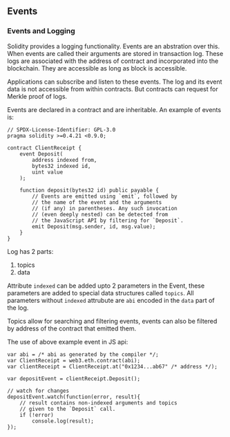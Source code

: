 ## Events

### Events and Logging

Solidity provides a logging functionality. Events are an abstration over this. When events are called their arguments are stored in transaction log. These logs are associated with the address of contract and incorporated into the blockchain. They are accessible as long as block is accessible.

Applications can subscribe and listen to these events. The log and its event data is not accessible from within contracts. But contracts can request for Merkle proof of logs.

Events are declared in a contract and are inheritable. An example of events is:

```
// SPDX-License-Identifier: GPL-3.0
pragma solidity >=0.4.21 <0.9.0;

contract ClientReceipt {
    event Deposit(
        address indexed from,
        bytes32 indexed id,
        uint value
    );

    function deposit(bytes32 id) public payable {
        // Events are emitted using `emit`, followed by
        // the name of the event and the arguments
        // (if any) in parentheses. Any such invocation
        // (even deeply nested) can be detected from
        // the JavaScript API by filtering for `Deposit`.
        emit Deposit(msg.sender, id, msg.value);
    }
}
```

Log has 2 parts:

1. topics
2. data

Attribute `indexed` can be added upto 2 parameters in the Event, these parameters are added to special data structures called `topics`. All parameters without `indexed` attrubute are `abi` encoded in the `data` part of the log.

Topics allow for searching and filtering events, events can also be filtered by address of the contract that emitted them.

The use of above example event in JS api:

```
var abi = /* abi as generated by the compiler */;
var ClientReceipt = web3.eth.contract(abi);
var clientReceipt = ClientReceipt.at("0x1234...ab67" /* address */);

var depositEvent = clientReceipt.Deposit();

// watch for changes
depositEvent.watch(function(error, result){
    // result contains non-indexed arguments and topics
    // given to the `Deposit` call.
    if (!error)
        console.log(result);
});
```
